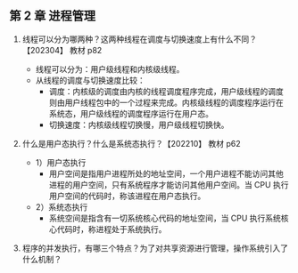 ## 第 2 章 进程管理

1. 线程可以分为哪两种？这两种线程在调度与切换速度上有什么不同？【202304】 教材 p82

   - 线程可以分为：用户级线程和内核级线程。
   - 从线程的调度与切换速度比较：
     - 调度：内核级的调度由内核的线程调度程序完成，用户级线程的调度则由用户线程包中的一个过程来完成。内核级线程的调度程序运行在系统态，用户级线程的调度程序运行在用户态。
     - 切换速度：内核级线程切换慢，用户级线程切换快。

2. 什么是用户态执行？什么是系统态执行？【202210】 教材 p62

   - 1）用户态执行
     - 用户空间是指用户进程所处的地址空间，一个用户进程不能访问其他进程的用户空间，只有系统程序才能访问其他用户空间。当 CPU 执行用户空间的代码时，称该进程在用户态执行。
   - 2）系统态执行
     - 系统空间是指含有一切系统核心代码的地址空间，当 CPU 执行系统核心代码时，称进程处于系统执行。

3. 程序的并发执行，有哪三个特点？为了对共享资源进行管理，操作系统引入了什么机制？
